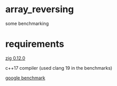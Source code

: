 # array_reversing

some benchmarking

# requirements 

[zig 0.12.0](https://ziglang.org/)

c++17 compiler (used clang 19 in the benchmarks)

[google benchmark](https://github.com/google/benchmark/)

